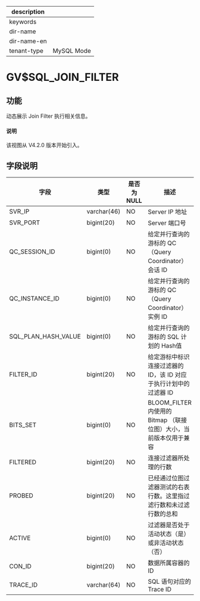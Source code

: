 |description||
|---|---|
|keywords||
|dir-name||
|dir-name-en||
|tenant-type|MySQL Mode|

# GV$SQL_JOIN_FILTER

## 功能

动态展示 Join Filter 执行相关信息。

<main id="notice" type='explain'>
  <h4>说明</h4>
  <p>该视图从 V4.2.0 版本开始引入。</p>
</main>

## 字段说明

| **字段** | **类型** | **是否为 NULL** | **描述** |
| --- | --- | --- | --- |
| SVR_IP | varchar(46) | NO | Server IP 地址 |
| SVR_PORT | bigint(20) | NO | Server 端口号 |
| QC_SESSION_ID | bigint(0) | NO | 给定并行查询的游标的 QC（Query Coordinator）会话 ID |
| QC_INSTANCE_ID | bigint(0) | NO | 给定并行查询的游标的 QC（Query Coordinator）实例 ID |
| SQL_PLAN_HASH_VALUE | bigint(0) | NO | 给定并行查询的游标的 SQL 计划的 Hash值 |
| FILTER_ID | bigint(20) | NO | 给定游标中标识连接过滤器的 ID，该 ID 对应于执行计划中的过滤器 ID |
| BITS_SET | bigint(0) | NO |  BLOOM_FILTER 内使用的 Bitmap （联接位图）大小，当前版本仅用于兼容   |
| FILTERED | bigint(20) | NO | 连接过滤器所处理的行数 |
| PROBED | bigint(20) | NO | 已经通过位图过滤器测试的右表行数。这里指过滤行数和未过滤行数的总和 |
| ACTIVE | bigint(0) | NO | 过滤器是否处于活动状态（是）或非活动状态（否） |
| CON_ID | bigint(20) | NO | 数据所属容器的ID |
| TRACE_ID | varchar(64) | NO | SQL 语句对应的 Trace ID |
